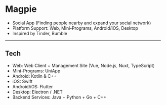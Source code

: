 # Magpie
- Social App (Finding people nearby and expand your social network)
- Platform Support: Web, Mini-Programs, Android/iOS, Desktop
- Inspired by Tinder, Bumble

---
## Tech
- Web: Web Client + Management Site (Vue, Node.js, Nuxt, TypeScript)
- Mini-Programs: UniApp
- Android: Kotlin & C++
- iOS: Swift
- Android/iOS: Flutter
- Desktop: Electron / .NET
- Backend Services: Java + Python + Go + C++
